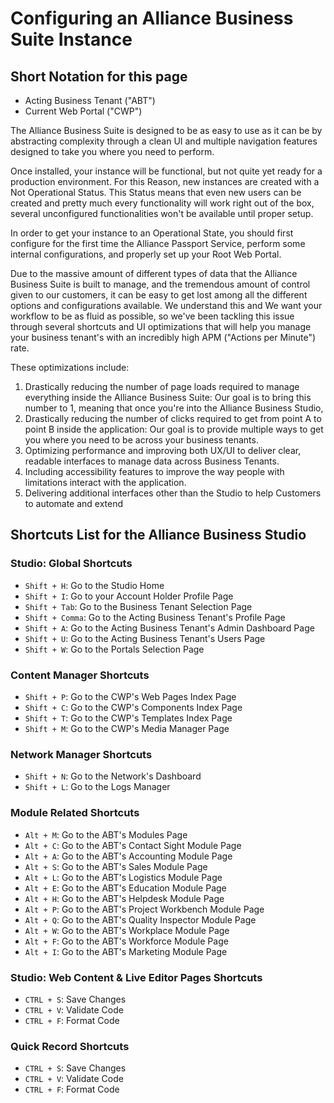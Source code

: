 # Configuring an Alliance Business Suite Instance

## Short Notation for this page

- Acting Business Tenant ("ABT") 
- Current Web Portal ("CWP") 


The Alliance Business Suite is designed to be as easy to use as it can be by abstracting complexity through a clean UI and multiple navigation features designed to take you where you need to perform.

Once installed, your instance will be functional, but not quite yet ready for a production environment. For this Reason, new instances are created with a Not Operational Status. This Status means that even new users can be created and pretty much every functionality will work right out of the box, several unconfigured functionalities won't be available until proper setup.

In order to get your instance to an Operational State, you should first configure for the first time the Alliance Passport Service, perform some internal configurations, and properly set up your Root Web Portal. 

Due to the massive amount of different types of data that the Alliance Business Suite is built to manage, and the tremendous amount of control given to our customers, it can be easy to get lost among all the different options and configurations available. We understand this and We want your workflow to be as fluid as possible, so we've been tackling this issue through several shortcuts and UI optimizations that will help you manage your business tenant's with an incredibly high APM ("Actions per Minute") rate.

These optimizations include:

1. Drastically reducing the number of page loads required to manage everything inside the Alliance Business Suite: Our goal is to bring this number to 1, meaning that once you're into the Alliance Business Studio, 
2. Drastically reducing the number of clicks required to get from point A to point B inside the application: Our goal is to provide multiple ways to get you where you need to be across your business tenants.
3. Optimizing performance and improving both UX/UI to deliver clear, readable interfaces to manage data across Business Tenants.
4. Including accessibility features to improve the way people with limitations interact with the application.
5. Delivering additional interfaces other than the Studio to help Customers to automate and extend 

## Shortcuts List for the Alliance Business Studio

### Studio: Global Shortcuts

- `Shift + H`: Go to the Studio Home
- `Shift + I`: Go to your Account Holder Profile Page
- `Shift + Tab`: Go to the Business Tenant Selection Page
- `Shift + Comma`: Go to the Acting Business Tenant's Profile Page
- `Shift + A`: Go to the Acting Business Tenant's Admin Dashboard Page
- `Shift + U`: Go to the Acting Business Tenant's Users Page
- `Shift + W`: Go to the Portals Selection Page 

### Content Manager Shortcuts

- `Shift + P`: Go to the CWP's Web Pages Index Page 
- `Shift + C`: Go to the CWP's Components Index Page 
- `Shift + T`: Go to the CWP's Templates Index Page 
- `Shift + M`: Go to the CWP's Media Manager Page 

### Network Manager Shortcuts

- `Shift + N`: Go to the Network's Dashboard
- `Shift + L`: Go to the Logs Manager

### Module Related Shortcuts

- `Alt + M`: Go to the ABT's Modules Page 
- `Alt + C`: Go to the ABT's Contact Sight Module Page
- `Alt + A`: Go to the ABT's Accounting Module Page 
- `Alt + S`: Go to the ABT's Sales Module Page 
- `Alt + L`: Go to the ABT's Logistics Module Page 
- `Alt + E`: Go to the ABT's Education Module Page 
- `Alt + H`: Go to the ABT's Helpdesk Module Page 
- `Alt + P`: Go to the ABT's Project Workbench Module Page 
- `Alt + Q`: Go to the ABT's Quality Inspector Module Page 
- `Alt + W`: Go to the ABT's Workplace Module Page
- `Alt + F`: Go to the ABT's Workforce Module Page
- `Alt + I`: Go to the ABT's Marketing Module Page

### Studio: Web Content & Live Editor Pages Shortcuts

- `CTRL + S`: Save Changes
- `CTRL + V`: Validate Code
- `CTRL + F`: Format Code

### Quick Record Shortcuts

- `CTRL + S`: Save Changes
- `CTRL + V`: Validate Code
- `CTRL + F`: Format Code